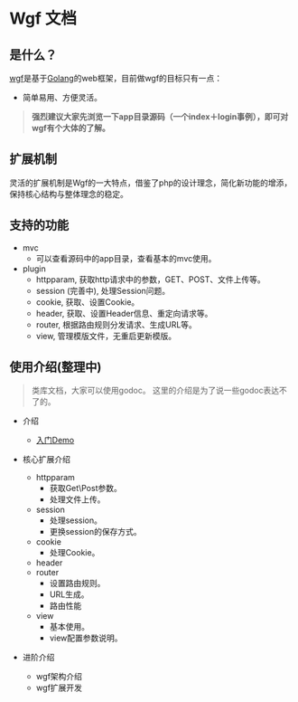 # Wgf 文档

## 是什么？

[wgf](<http://github.com/walu/wgf>)是基于[Golang](<golang.org>)的web框架，目前做wgf的目标只有一点：

* 简单易用、方便灵活。

> **强烈建议大家先浏览一下app目录源码（一个index＋login事例），即可对wgf有个大体的了解。**

## 扩展机制

灵活的扩展机制是Wgf的一大特点，借鉴了php的设计理念，简化新功能的增添，保持核心结构与整体理念的稳定。

## 支持的功能

* mvc
	* 可以查看源码中的app目录，查看基本的mvc使用。
* plugin
	* httpparam, 获取http请求中的参数，GET、POST、文件上传等。
	* session (完善中), 处理Session问题。
	* cookie, 获取、设置Cookie。
	* header, 获取、设置Header信息、重定向请求等。
	* router, 根据路由规则分发请求、生成URL等。
	* view, 管理模版文件，无重启更新模版。

## 使用介绍(整理中)

> 类库文档，大家可以使用godoc。
> 这里的介绍是为了说一些godoc表达不了的。

* 介绍
	* [入门Demo](<docs/1-1-the-first-demo.md>)
* 核心扩展介绍
	* httpparam
		* 获取Get\Post参数。
		* 处理文件上传。
	* session
		* 处理session。
		* 更换session的保存方式。
	* cookie
		* 处理Cookie。
	* header
	* router
		* 设置路由规则。
		* URL生成。
		* 路由性能
	* view
		* 基本使用。
		* view配置参数说明。

* 进阶介绍
	* wgf架构介绍
	* wgf扩展开发
